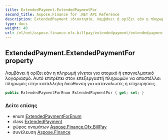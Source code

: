 ```yaml
---
title: ExtendedPayment.ExtendedPaymentFor
second_title: Aspose.Finance for .NET API Reference
description: ExtendedPayment ιδιοκτησία. Λαμβάνει ή ορίζει εάν η πληρωμή γίνεται για ατομικό ή επαγγελματικό λογαριασμό. Αυτό επιτρέπει στον επεξεργαστή πληρωμών να αποστέλλει πληρωμές στην κατάλληλη διεύθυνση για καταναλωτές ή επιχειρήσεις.
type: docs
weight: 40
url: /el/net/aspose.finance.ofx.billpay/extendedpayment/extendedpaymentfor/
---
```

## ExtendedPayment.ExtendedPaymentFor property

Λαμβάνει ή ορίζει εάν η πληρωμή γίνεται για ατομικό ή επαγγελματικό λογαριασμό. Αυτό επιτρέπει στον επεξεργαστή πληρωμών να αποστέλλει πληρωμές στην κατάλληλη διεύθυνση για καταναλωτές ή επιχειρήσεις.

```csharp
public ExtendedPaymentForEnum ExtendedPaymentFor { get; set; }
```

### Δείτε επίσης

* enum [ExtendedPaymentForEnum](../../extendedpaymentforenum/)
* class [ExtendedPayment](../)
* χώρος ονομάτων [Aspose.Finance.Ofx.BillPay](../../extendedpayment/)
* συνέλευση [Aspose.Finance](../../../)


